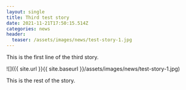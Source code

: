 ```yaml
---
layout: single
title: Third test story
date: 2021-11-21T17:50:15.514Z
categories: news
header:
  teaser: /assets/images/news/test-story-1.jpg
---
```

This is the first line of the third story.

![]({{ site.url }}{{ site.baseurl }}/assets/images/news/test-story-1.jpg)

This is the rest of the story.